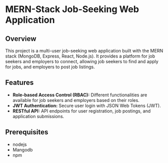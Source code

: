 # MERN-Stack Job-Seeking Web Application

## Overview
This project is a multi-user job-seeking web application built with the MERN stack (MongoDB, Express, React, Node.js). It provides a platform for job seekers and employers to connect, allowing job seekers to find and apply for jobs, and employers to post job listings.

## Features
- **Role-based Access Control (RBAC):** Different functionalities are available for job seekers and employers based on their roles.
- **JWT Authentication:** Secure user login with JSON Web Tokens (JWT).
- **RESTful API:** API endpoints for user registration, job postings, and application submissions.


## Prerequisites
- nodejs
- Mangodb
- npm
  
